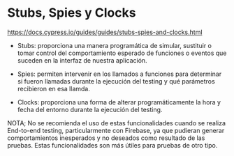 # Stubs, Spies y Clocks

https://docs.cypress.io/guides/guides/stubs-spies-and-clocks.html

- Stubs: 
    proporciona una manera programática de simular, sustituir o tomar control del comportamiento esperado de funciones o eventos que suceden en la interfaz de nuestra aplicación.

- Spies: 
    permiten intervenir en los llamados a funciones para determinar si fueron llamadas durante la ejecución del testing y qué parámetros recibieron en esa llamda.

- Clocks: 
    proporciona una forma de alterar programáticamente la hora y fecha del entorno durante la ejecución del testing.

NOTA; No se recomienda el uso de estas funcionalidades cuando se realiza End-to-end testing, particularmente con Firebase, ya que pudieran generar comportamientos inesperados y no deseados como resultado de las pruebas. Estas funcionalidades son más útiles para pruebas de otro tipo.    